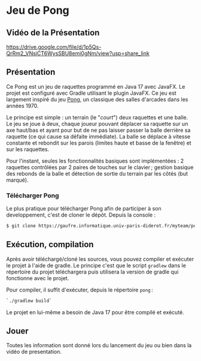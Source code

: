 # Jeu de Pong

## Vidéo de la Présentation

https://drive.google.com/file/d/1p5Qs-QrRm2_VNsiCT6WysSBU8emi0gNm/view?usp=share_link

## Présentation

Ce Pong est un jeu de raquettes programmé en Java 17 avec JavaFX. Le projet est configuré avec Gradle utilisant le plugin JavaFX. Ce jeu est largement inspiré du jeu [Pong](https://fr.wikipedia.org/wiki/Pong), un classique des salles d'arcades dans les années 1970.

Le principe est simple : un terrain (le "*court*") deux raquettes et une balle. Le jeu se joue à deux, chaque joueur pouvant déplacer sa raquette sur un axe haut/bas et ayant pour but de ne pas laisser passer la balle derrière sa raquette (ce qui cause sa défaite immédiate). La balle se déplace à vitesse constante et rebondit sur les parois (limites haute et basse de la fenêtre) et sur les raquettes.

Pour l'instant, seules les fonctionnalités basiques sont implémentées : 2 raquettes contrôlées par 2 paires de touches sur le clavier ; gestion basique des rebonds de la balle et détection de sortie du terrain par les côtés (but marqué).


### Télécharger Pong

Le plus pratique pour télécharger Pong afin de participer à son developpement, c'est de cloner le dépôt. Depuis la console :

```bash
$ git clone https://gaufre.informatique.univ-paris-diderot.fr/myteam/pong
```

## Exécution, compilation

Après avoir téléchargé/cloné les sources, vous pouvez compiler et exécuter le projet à l'aide de gradle.
Le principe c'est que le script `gradlew` dans le répertoire du projet téléchargera puis utilisera la version de gradle qui fonctionne avec le projet.

Pour compiler, il suffit d'exécuter, depuis le répertoire `pong` :

```bash
`./gradlew build`
```

Le projet en lui-même a besoin de Java 17 pour être compilé et exécuté.


## Jouer
Toutes les information sont donné lors du lancement du jeu ou bien dans la vidéo de presentation.
